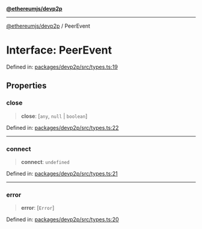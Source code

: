 [**@ethereumjs/devp2p**](../README.md)

***

[@ethereumjs/devp2p](../README.md) / PeerEvent

# Interface: PeerEvent

Defined in: [packages/devp2p/src/types.ts:19](https://github.com/Dargon789/ethereumjs-monorepo/blob/master/packages/devp2p/src/types.ts#L19)

## Properties

### close

> **close**: \[`any`, `null` \| `boolean`\]

Defined in: [packages/devp2p/src/types.ts:22](https://github.com/Dargon789/ethereumjs-monorepo/blob/master/packages/devp2p/src/types.ts#L22)

***

### connect

> **connect**: `undefined`

Defined in: [packages/devp2p/src/types.ts:21](https://github.com/Dargon789/ethereumjs-monorepo/blob/master/packages/devp2p/src/types.ts#L21)

***

### error

> **error**: \[`Error`\]

Defined in: [packages/devp2p/src/types.ts:20](https://github.com/Dargon789/ethereumjs-monorepo/blob/master/packages/devp2p/src/types.ts#L20)
